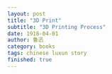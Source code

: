 ```yaml
---
layout: post
title: "3D Print"
subtitle: "3D Printing Process"
date: 1918-04-01
author: 鲁迅
category: books
tags: chinese luxun story
finished: true
---
```


